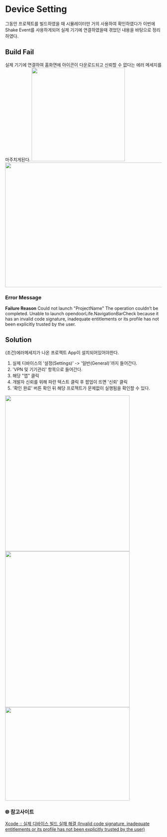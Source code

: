 # Device Setting
그동안 프로젝트를 빌드하였을 때 시뮬레이터만 거의 사용하여 확인하였다가 이번에 Shake Event를 사용하게되어 실제 기기에 연결하였을때 겪었던 내용을 바탕으로 정리하였다.

## Build Fail
실제 기기에 연결하여 홈화면에 아이콘이 다운로드되고 신뢰할 수 없다는 에러 메세지를 마주치게된다.
<img src = "https://user-images.githubusercontent.com/92699723/183831292-fbd159f1-09d8-4452-8248-bb35374cce31.jpg" width="300" height="300">
<img src = "https://user-images.githubusercontent.com/92699723/183831326-0167b808-cf0b-45a3-a835-f6d78104e1c1.png" width="600" height="400">

### Error Message
**Failure Reason**
Could not launch "ProjectName"
The operation couldn’t be completed. Unable to launch opendoorLife.NavigationBarCheck because it has an invalid code signature, inadequate entitlements or its profile has not been explicitly trusted by the user.

## Solution
(조건)에러메세지가 나온 프로젝트 App이 설치되어있어야한다.
1. 실제 디바이스의 '설정(Settings)' -> '일반(General)'까지 들어간다.
2. 'VPN 및 기기관리' 항목으로 들어간다.
3. 해당 "앱" 클릭
4. 개발자 신뢰를 위해 파란 텍스트 클릭 후 팝업이 뜨면 '신뢰' 클릭
5. '확인 완료' 버튼 확인 뒤 해당 프로젝트가 문제없이 실행됨을 확인할 수 있다.

<img src = "https://user-images.githubusercontent.com/92699723/183835659-2dc80724-6b2a-4398-9409-2020aa11ea16.jpg" width="400" height="500">   
<img src = "https://user-images.githubusercontent.com/92699723/183835649-ad0020b0-875d-4c2a-80ad-71fdbcfe7f88.jpg" width="400" height="500">   
<img src = "https://user-images.githubusercontent.com/92699723/183835640-b54a8181-69e5-4c63-b874-468279ec705f.jpg" width="400" height="300">   

### 🌐 참고사이트   
[Xcode :: 실제 디바이스 빌드 실패 해결 (Invalid code signature, inadequate entitlements or its profile has not been explicitly trusted by the user)](https://opendoorlife.tistory.com/11)   